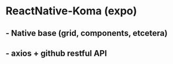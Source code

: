 # ReactNative-Koma (expo)
## - Native base (grid, components, etcetera)
## - axios + github restful API
